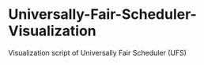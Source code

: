 # Universally-Fair-Scheduler-Visualization
Visualization script of Universally Fair Scheduler (UFS)
